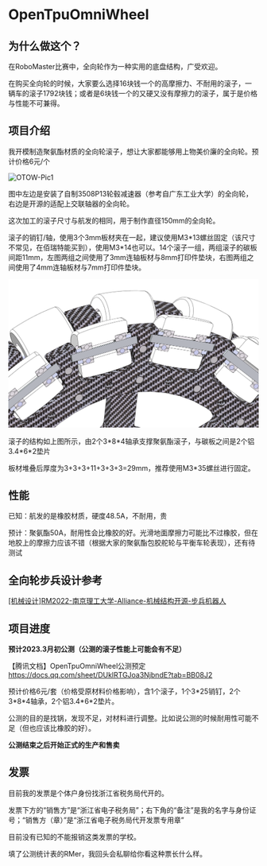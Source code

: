 # OpenTpuOmniWheel

## 为什么做这个？

在RoboMaster比赛中，全向轮作为一种实用的底盘结构，广受欢迎。

在购买全向轮的时候，大家要么选择16块钱一个的高摩擦力、不耐用的滚子，一辆车的滚子1792块钱；或者是6块钱一个的又硬又没有摩擦力的滚子，属于是价格与性能不可兼得。

## 项目介绍

我开模制造聚氨酯材质的全向轮滚子，想让大家都能够用上物美价廉的全向轮。预计价格6元/个

![OTOW-Pic1](OTOW-Pic1.jpg)

图中左边是安装了自制3508P13轮毂减速器（参考自广东工业大学）的全向轮，右边是开源的适配上交联轴器的全向轮。

这次加工的滚子尺寸与航发的相同，用于制作直径150mm的全向轮。

滚子的销钉/轴，使用3个3mm板材夹在一起，建议使用M3\*13螺丝固定（该尺寸不常见，在佰瑞特能买到），使用M3\*14也可以。14个滚子一组，两组滚子的碳板间距11mm，左图两组之间使用了3mm连轴板材与8mm打印件垫块，右图两组之间使用了4mm连轴板材与7mm打印件垫块。

![OTOW-Pic2](OTOW-Pic2.png)

滚子的结构如上图所示，由2个3\*8\*4轴承支撑聚氨酯滚子，与碳板之间是2个铝3.4\*6\*2垫片

板材堆叠后厚度为3+3+3+11+3+3+3=29mm，推荐使用M3*35螺丝进行固定。

## 性能

已知：航发的是橡胶材质，硬度48.5A，不耐用，贵

预计：聚氨酯50A，耐用性会比橡胶的好。光滑地面摩擦力可能比不过橡胶，但在地胶上的摩擦力应该不错（根据大家的聚氨酯包胶舵轮与平衡车轮表现），还有待测试

## 全向轮步兵设计参考

[[机械设计]RM2022-南京理工大学-Alliance-机械结构开源-步兵机器人](https://bbs.robomaster.com/forum.php?mod=forumdisplay&fid=63&filter=typeid&typeid=11) 

## 项目进度

**预计2023.3月初公测（公测的滚子性能上可能会有不足）**

【腾讯文档】OpenTpuOmniWheel公测预定
https://docs.qq.com/sheet/DUklRTGJoa3NjbndE?tab=BB08J2

预计价格6元/套（价格受原材料价格影响），含1个滚子，1个3\*25销钉，2个3\*8\*4轴承，2个铝3.4\*6\*2垫片。

公测的目的是找锅，发现不足，对材料进行调整。比如说公测的时候耐用性可能不足（但也应该比橡胶的好）。

**公测结束之后开始正式的生产和售卖**

## 发票

目前我的发票是个体户身份找浙江省税务局代开的。

发票下方的“销售方”是“浙江省电子税务局”；右下角的“备注”是我的名字与身份证号；“销售方（章）”是“浙江省电子税务局代开发票专用章”

目前没有已知的不能报销这类发票的学校。

填了公测统计表的RMer，我回头会私聊给你看这种票长什么样。
